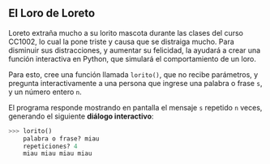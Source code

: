 ## El Loro de Loreto

Loreto extraña mucho a su lorito mascota durante las clases del curso CC1002, lo cual la pone triste y causa que se distraiga mucho. Para disminuir sus distracciones, y aumentar su felicidad, la ayudará a crear una función interactiva en Python, que simulará el comportamiento de un loro.

Para esto, cree una función llamada ``lorito()``, que no recibe parámetros, y pregunta interactivamente a una persona que ingrese una palabra o frase ``s``, y un número entero ``n``.

El programa responde mostrando en pantalla el mensaje ``s`` repetido ``n`` veces, generando el siguiente **diálogo interactivo**:

```python
>>> lorito()
    palabra o frase? miau
    repeticiones? 4
    miau miau miau miau
```